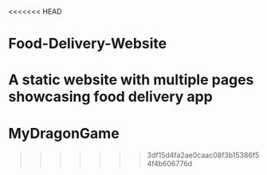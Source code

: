 <<<<<<< HEAD
# Food-Delivery-Website
A static website with multiple pages showcasing food delivery app
=======
# MyDragonGame
>>>>>>> 3df15d4fa2ae0caac08f3b15386f54f4b606776d
